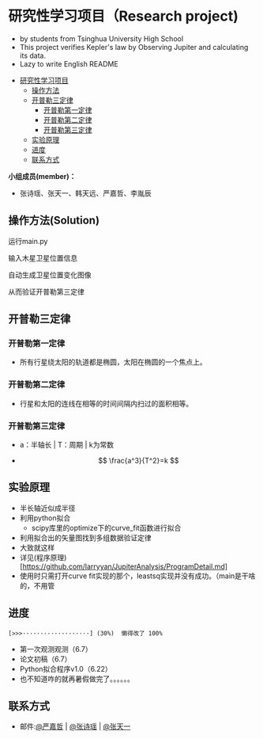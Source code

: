 # 研究性学习项目（Research project)
 - by students from Tsinghua University High School
 - This project verifies Kepler's law by Observing Jupiter and calculating its data.
 - Lazy to write English README


<!-- TOC -->

- [研究性学习项目](#研究性学习项目)
  - [操作方法](#操作方法)
  - [开普勒三定律](#开普勒三定律)
    - [开普勒第一定律](#开普勒第一定律)
    - [开普勒第二定律](#开普勒第二定律)        
    - [开普勒第三定律](#开普勒第三定律)    
  - [实验原理](#实验原理)
  - [进度](#进度)
  - [联系方式](#联系方式)

<!-- /TOC -->

**小组成员(member)：**

- 张诗瑶、张天一、韩天远、严嘉哲、李胤辰

## 操作方法(Solution)

运行main.py

输入木星卫星位置信息

自动生成卫星位置变化图像

从而验证开普勒第三定律

## 开普勒三定律

### 开普勒第一定律

- 所有行星绕太阳的轨道都是椭圆，太阳在椭圆的一个焦点上。

### 开普勒第二定律

- 行星和太阳的连线在相等的时间间隔内扫过的面积相等。

### 开普勒第三定律

- a：半轴长 | T：周期 | k为常数

- $$
  \frac{a^3}{T^2}=k
  $$

## 实验原理

- 半长轴近似成半径
- 利用python拟合
  - scipy库里的optimize下的curve_fit函数进行拟合
- 利用拟合出的矢量图找到多组数据验证定律
- 大致就这样
- 详见(程序原理)[https://github.com/larryyan/JupiterAnalysis/ProgramDetail.md]
- 使用时只需打开curve fit实现的那个，leastsq实现并没有成功。（main是干啥的，不用管

## 进度

    [>>>···················] (30%)  懒得改了 100%

- 第一次观测观测（6.7）
- 论文初稿（6.7）
- Python拟合程序v1.0（6.22）
- 也不知道咋的就再暑假做完了。。。。。。

## 联系方式

* 邮件:[@严嘉哲](mailto:larry_yan2010@fox.com) |
    [@张诗瑶](mailto:) |
    [@张天一](mailto:) 
